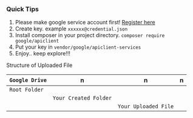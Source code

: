 ### Quick Tips

1. Please make google service account first! [Register here](https://console.cloud.google.com/iam-admin/i)
2. Create key. example ```xxxxxx@credential.json```
3. Install composer in your project directory. ```composer require google/apiclient```
4. Put your key in ```vendor/google/apiclient-services```
5. Enjoy.. keep explore!!!

Structure of Uploaded File

```Google Drive``` |  n |  n | n
---|---|---|---
   | ```Root Folder``` |   |   
   |   | ```Your Created Folder``` |   
   |   |   | ```Your Uploaded File```

